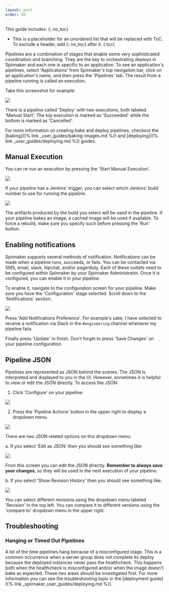 ```yaml
---
layout: post
order: 50
---
```


This guide includes:
{:.no_toc}
* This is a placeholder for an unordered list that will be replaced with ToC. To exclude a header, add {:.no_toc} after it.
{:toc}


Pipelines are a combination of stages that enable some very sophisticated coordination and branching. They are the key to orchestrating deploys in Spinnaker and each one is specific to an application. To see an application's pipelines, select 'Applications' from Spinnaker's top navigation bar, click on an application's name, and then press the 'Pipelines' tab. The result from a pipeline running is called an execution.	

Take this screenshot for example:

![](https://d1ax1i5f2y3x71.cloudfront.net/items/2l1b2l0O453t0L311H0g/Image%202017-04-03%20at%204.35.40%20PM.png)

There is a pipeline called 'Deploy' with two executions, both labeled 'Manual Start'. The top execution is marked as 'Succeeded' while the bottom is marked as 'Cancelled'. 

For more information on creating bake and deploy pipelines, checkout the [baking]({% link _user_guides/baking-images.md %}) and [deploying]({% link _user_guides/deploying.md %}) guides.


## Manual Execution

You can re-run an execution by pressing the 'Start Manual Execution'. 

![](https://d1ax1i5f2y3x71.cloudfront.net/items/2P2H2W1K2b3M3d2i321q/Image%202017-04-03%20at%204.51.41%20PM.png)

If your pipeline has a Jenkins' trigger, you can select which Jenkins' build number to use for running the pipeline. 

![](https://d1ax1i5f2y3x71.cloudfront.net/items/1y1V2X18341X203u0k30/Image%202017-04-03%20at%204.53.50%20PM.png)

The artifacts produced by the build you select will be used in the pipeline. If your pipeline bakes an image, a cached image will be used if available. To force a rebuild, make sure you specify such before pressing the 'Run' button.


## Enabling notifications

Spinnaker supports several methods of notification. Notifications can be made when a pipeline runs, succeeds, or fails. You can be contacted via SMS, email, slack, hipchat, and/or pagerduty. Each of these outlets need to be configured within Spinnaker by your Spinnaker Administrator. Once it is configured, you can enable it in your pipeline.

To enable it, navigate to the configuration screen for your pipeline. Make sure you have the 'Configuration' stage selected. Scroll down to the 'Notifications' section.

![](https://d1ax1i5f2y3x71.cloudfront.net/items/3P1b0M1P0u3q0Z0o351u/Image%202017-04-03%20at%204.31.37%20PM.png)

 Press 'Add Notifications Preference'. For example's sake, I have selected to receive a notification via Slack in the `#engineering` channel whenever my pipeline fails.

 Finally press 'Update' to finish. Don't forget to press 'Save Changes' on your pipeline configuration.


## Pipeline JSON

Pipelines are represented as JSON behind the scenes. The JSON is interpreted and displayed to you in the UI. However, sometimes it is helpful to view or edit the JSON directly. To access the JSON:

1. Click 'Configure' on your pipeline:

![](https://cl.ly/1x281l0v0X27/download/Image%202017-05-04%20at%204.23.33%20PM.png)

2. Press the 'Pipeline Actions' button in the upper right to display a dropdown menu.

![](https://cl.ly/191c1W0h0E2r/download/Image%202017-05-04%20at%204.30.11%20PM.png)

There are two JSON related options on this dropdown menu:

a. If you select 'Edit as JSON' then you should see something like:

![](https://cl.ly/15240u372F2T/download/Image%202017-05-04%20at%204.32.03%20PM.png)

From this screen you can edit the JSON directly. **Remember to always save your changes**, so they will be used in the next execution of your pipeline.

b. If you select 'Show Revision History' then you should see something like:

![](https://cl.ly/3K3O1C46410Q/download/Image%202017-05-04%20at%204.35.39%20PM.png)

You can select different revisions using the dropdown menu labeled 'Revision' in the top left. You can compare it to different versions using the 'compare to' dropdown menu in the upper right. 


## Troubleshooting

### Hanging or Timed Out Pipelines

A lot of the time pipelines hang because of a misconfigured stage. This is a common occurrence when a server group does not complete its deploy because the deployed instances never pass the healthcheck. This happens both when the healthcheck is misconfigured and/or when the image doesn't bake as expected. These two areas should be investigated first. For more information you can see the troubleshooting topic in the [deployment guide]({% link _spinnaker_user_guides/deploying.md %}).

